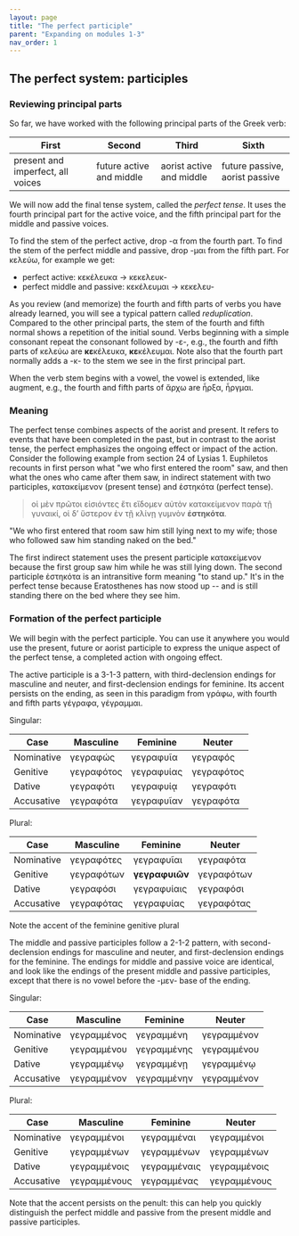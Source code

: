 ```yaml
---
layout: page
title: "The perfect participle"
parent: "Expanding on modules 1-3"
nav_order: 1
---
```


## The perfect system: participles

### Reviewing principal parts

So far, we have worked with the following principal parts of the Greek verb:

| First | Second | Third | Sixth | 
| --- | --- | --- | --- |
| present and imperfect, all voices | future active and middle | aorist active and middle | future passive, aorist passive |

We will now add the final tense system, called the *perfect tense*.  It uses the fourth principal part for the active voice, and the fifth principal part for the middle and passive voices.

To find the stem of the perfect active, drop -α from the fourth part. To find the stem of the perfect middle and passive, drop -μαι from the fifth part.  For κελεύω, for example we get:

- perfect active: κεκέλευκα -> κεκελευκ-
- perfect middle and passive:  κεκέλευμαι -> κεκελευ-

As you review (and memorize) the fourth and fifth parts of verbs you have already learned, you will see a typical pattern called *reduplication*. Compared to the other principal parts, the stem of the fourth and fifth normal shows a repetition of the initial sound.  Verbs beginning with a simple consonant repeat the consonant followed by -ε-, e.g., the fourth and fifth parts of κελεύω are **κε**κέλευκα, **κε**κέλευμαι.  Note also that the fourth part normally adds a -κ- to the stem we see in the first principal part. 

When the verb stem begins with a vowel, the vowel is extended, like augment, e.g., the fourth and fifth parts of ἄρχω are ἦρξα, ἦργμαι.


### Meaning

The perfect tense combines aspects of the aorist and present.  It refers to events that have been completed in the past, but in contrast to the aorist tense, the perfect emphasizes the ongoing effect or impact of the action. Consider the following example from section 24 of Lysias 1.  Euphiletos recounts in first person what "we who first entered the room" saw, and then what the ones who came after them saw, in indirect statement with two participles, κατακείμενον (present tense) and ἑστηκότα (perfect tense).  

> οἱ μὲν πρῶτοι εἰσιόντες ἔτι εἴδομεν αὐτὸν κατακείμενον παρὰ τῇ γυναικί, οἱ δʼ ὕστερον ἐν τῇ κλίνῃ γυμνὸν **ἑστηκότα**.

"We who first entered that room saw him still lying next to my wife; those who followed saw him standing naked on the bed."

The first indirect statement uses the present participle κατακείμενον because the first group saw him while he was still lying down.  The second participle ἑστηκότα is an intransitive form meaning "to stand up."  It's in the perfect tense because Eratosthenes has now stood up -- and is still standing there on the bed where they see him.



### Formation of the perfect participle

We will begin with the perfect participle.  You can use it anywhere you would use the present, future or aorist participle to express the unique aspect of the perfect tense, a completed action with ongoing effect.

The active participle is a 3-1-3 pattern, with third-declension endings for masculine and neuter, and first-declension endings for feminine.  Its accent persists on the ending, as seen in this paradigm from γράφω, with fourth and fifth parts γέγραφα, γέγραμμαι.

Singular:

|  Case | Masculine | Feminine | Neuter |
| --- | --- | --- | --- |
|  Nominative | γεγραφώς | γεγραφυῖα | γεγραφός |
| Genitive | γεγραφότος | γεγραφυίας | γεγραφότος |
| Dative | γεγραφότι | γεγραφυίᾳ | γεγραφότι |
| Accusative | γεγραφότα | γεγραφυῖαν | γεγραφότα |
 


Plural:

|  Case | Masculine | Feminine | Neuter |
| --- | --- | --- | --- |
|  Nominative | γεγραφότες | γεγραφυῖαι | γεγραφότα |
| Genitive |  γεγραφότων | **γεγραφυιῶν** | γεγραφότων |
| Dative | γεγραφόσι | γεγραφυίαις | γεγραφόσι |
| Accusative | γεγραφότας | γεγραφυίας | γεγραφότας |

Note the accent of the feminine genitive plural


The middle and passive participles follow a 2-1-2 pattern, with second-declension endings for masculine and neuter, and first-declension endings for the feminine.  The endings for middle and passive voice are identical, and look like the endings of the present middle and passive participles, except that there is no vowel before the -μεν- base of the ending.



Singular:

|  Case | Masculine | Feminine | Neuter |
| --- | --- | --- | --- |
|  Nominative | γεγραμμένος | γεγραμμένη | γεγραμμένον |
| Genitive | γεγραμμένου | γεγραμμένης | γεγραμμένου |
| Dative | γεγραμμένῳ | γεγραμμένῃ | γεγραμμένῳ |
| Accusative | γεγραμμένον | γεγραμμένην | γεγραμμένον |
 


Plural:

|  Case | Masculine | Feminine | Neuter |
| --- | --- | --- | --- |
|  Nominative | γεγραμμένοι | γεγραμμέναι | γεγραμμένοι |
| Genitive |  γεγραμμένων | γεγραμμένων | γεγραμμένων |
| Dative | γεγραμμένοις  | γεγραμμέναις | γεγραμμένοις |
| Accusative | γεγραμμένους | γεγραμμένας  | γεγραμμένους  |


Note that the accent persists on the penult:  this can help you quickly distinguish the perfect middle and passive from the present middle and passive participles.


